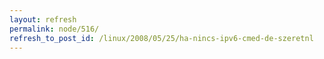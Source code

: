 ```yaml
---
layout: refresh
permalink: node/516/
refresh_to_post_id: /linux/2008/05/25/ha-nincs-ipv6-cmed-de-szeretnl
---
```

